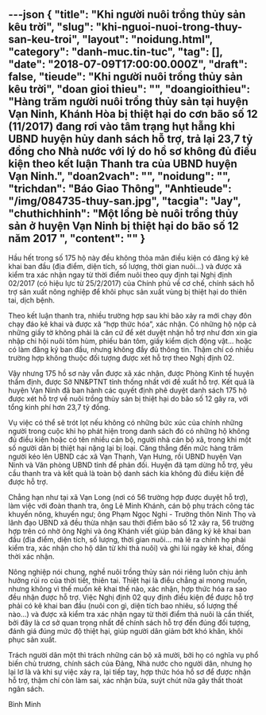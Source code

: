 ---json
{
    "title": "Khi người nuôi trồng thủy sản kêu trời",
    "slug": "khi-nguoi-nuoi-trong-thuy-san-keu-troi",
    "layout": "noidung.html",
    "category": "danh-muc.tin-tuc",
    "tag": [],
    "date": "2018-07-09T17:00:00.000Z",
    "draft": false,
    "tieude": "Khi người nuôi trồng thủy sản kêu trời",
    "doan gioi thieu": "",
    "doangioithieu": "Hàng trăm người nuôi trồng thủy sản tại huyện Vạn Ninh, Khánh Hòa bị thiệt hại do cơn bão số 12 (11/2017) đang rơi vào tâm trạng hụt hẫng khi UBND huyện hủy danh sách hỗ trợ, trả lại 23,7 tỷ đồng cho Nhà nước với lý do hồ sơ không đủ điều kiện theo kết luận Thanh tra của UBND huyện Vạn Ninh.",
    "doan2vach": "",
    "noidung": "",
    "trichdan": "Báo Giao Thông",
    "Anhtieude": "/img/084735-thuy-san.jpg",
    "tacgia": "Jay",
    "chuthichhinh": "Một lồng bè nuôi trồng thủy sản ở huyện Vạn Ninh bị thiệt hại do bão số 12 năm 2017 ",
    "__content__": ""
}
---
<p><span style="font-size:14px">Hầu hết trong số 175 hộ n&agrave;y đều kh&ocirc;ng thỏa m&atilde;n điều kiện c&oacute; đăng k&yacute; k&ecirc; khai ban đầu (địa điểm, diện t&iacute;ch, số lượng, thời gian nu&ocirc;i...) v&agrave; được x&atilde; kiểm tra x&aacute;c nhận ngay từ thời điểm nu&ocirc;i theo quy định tại Nghị định 02/2017 (c&oacute; hiệu lực từ 25/2/2017) của Ch&iacute;nh phủ về cơ chế, ch&iacute;nh s&aacute;ch hỗ trợ sản xuất n&ocirc;ng nghiệp để kh&ocirc;i phục sản xuất v&ugrave;ng bị thiệt hại do thi&ecirc;n tai, dịch bệnh.</span></p>

<p><span style="font-size:14px">Theo kết luận thanh tra, nhiều trường hợp sau khi b&atilde;o xảy ra mới chạy đ&ocirc;n chạy đ&aacute;o k&ecirc; khai v&agrave; được x&atilde; &ldquo;hợp thức h&oacute;a&rdquo;, x&aacute;c nhận. C&oacute; những hộ nộp cả những giấy tờ kh&ocirc;ng phải l&agrave; căn cứ để x&eacute;t duyệt nhận hỗ trợ như đơn xin gia nhập chi hội nu&ocirc;i t&ocirc;m h&ugrave;m, phiếu b&aacute;n t&ocirc;m, giấy kiểm dịch động vật&hellip; hoặc c&oacute; l&agrave;m đăng k&yacute; ban đầu, nhưng kh&ocirc;ng đầy đủ th&ocirc;ng tin. Thậm ch&iacute; c&oacute; nhiều trường hợp kh&ocirc;ng thuộc đối tượng được x&eacute;t hỗ trợ theo Nghị định 02.</span></p>

<p><span style="font-size:14px">Vậy nhưng 175 hồ sơ n&agrave;y vẫn được x&atilde; x&aacute;c nhận, được Ph&ograve;ng Kinh tế huyện thẩm định, được Sở NN&amp;PTNT tỉnh thống nhất với đề xuất hỗ trợ. Kết quả l&agrave; huyện Vạn Ninh đ&atilde; ban h&agrave;nh c&aacute;c quyết định ph&ecirc; duyệt danh s&aacute;ch 175 hộ được x&eacute;t hỗ trợ về nu&ocirc;i trồng thủy sản bị thiệt hại do b&atilde;o số 12 g&acirc;y ra, với tổng kinh ph&iacute; hơn 23,7 tỷ đồng.</span></p>

<p><span style="font-size:14px">Vụ việc c&oacute; thể sẽ tr&oacute;t lọt nếu kh&ocirc;ng c&oacute; những bức x&uacute;c của ch&iacute;nh những người trong cuộc khi họ ph&aacute;t hiện trong danh s&aacute;ch đ&oacute; c&oacute; những hộ kh&ocirc;ng đủ điều kiện hoặc c&oacute; t&ecirc;n nhiều c&aacute;n bộ, người nh&agrave; c&aacute;n bộ x&atilde;, trong khi một số người d&acirc;n bị thiệt hại nặng lại bị loại. Căng thẳng đến mức h&agrave;ng trăm người k&eacute;o l&ecirc;n UBND c&aacute;c x&atilde; Vạn Thạnh, Vạn Hưng, rồi UBND huyện Vạn Ninh v&agrave; Văn ph&ograve;ng UBND tỉnh để phản đối. Huyện đ&atilde; tạm dừng hỗ trợ, y&ecirc;u cầu thanh tra v&agrave; kết quả l&agrave; to&agrave;n bộ danh s&aacute;ch kia kh&ocirc;ng đủ điều kiện để được hỗ trợ.</span></p>

<p><span style="font-size:14px">Chẳng hạn như tại x&atilde; Vạn Long (nơi c&oacute; 56 trường hợp được duyệt hỗ trợ), l&agrave;m việc với đo&agrave;n thanh tra, &ocirc;ng L&ecirc; Minh Kh&aacute;nh, c&aacute;n bộ phụ tr&aacute;ch c&ocirc;ng t&aacute;c khuyến n&ocirc;ng, khuyến ngư; &ocirc;ng Phạm Ngọc Nghi - Trưởng th&ocirc;n Ninh Thọ v&agrave; l&atilde;nh đạo UBND x&atilde; đều thừa nhận sau thời điểm b&atilde;o số 12 xảy ra, 56 trường hợp tr&ecirc;n c&oacute; nhờ &ocirc;ng Nghi v&agrave; &ocirc;ng Kh&aacute;nh viết gi&uacute;p bản đăng k&yacute; k&ecirc; khai ban đầu (địa điểm, diện t&iacute;ch, số lượng, thời gian nu&ocirc;i&hellip; m&agrave; lẽ ra ch&iacute;nh họ phải kiểm tra, x&aacute;c nhận cho hộ d&acirc;n từ khi thả nu&ocirc;i) v&agrave; ghi l&ugrave;i ng&agrave;y k&ecirc; khai, đồng thời x&aacute;c nhận.</span></p>

<p><span style="font-size:14px">N&ocirc;ng nghiệp n&oacute;i chung, nghề nu&ocirc;i trồng thủy sản n&oacute;i ri&ecirc;ng lu&ocirc;n chịu ảnh hưởng rủi ro của thời tiết, thi&ecirc;n tai. Thiệt hại l&agrave; điều chẳng ai mong muốn, nhưng kh&ocirc;ng v&igrave; thế muốn k&ecirc; khai thế n&agrave;o, x&aacute;c nhận, hợp thức h&oacute;a ra sao đều nhận được hỗ trợ. Việc Nghị định 02 quy định điều kiện để được hỗ trợ phải c&oacute; k&ecirc; khai ban đầu (nu&ocirc;i con g&igrave;, diện t&iacute;ch bao nhi&ecirc;u, số lượng thế n&agrave;o&hellip;) v&agrave; được x&atilde; kiểm tra x&aacute;c nhận ngay từ thời điểm thả nu&ocirc;i l&agrave; cần thiết, bởi đ&acirc;y l&agrave; cơ sở quan trọng nhất để ch&iacute;nh s&aacute;ch hỗ trợ đến đ&uacute;ng đối tượng, đ&aacute;nh gi&aacute; đ&uacute;ng mức độ thiệt hại, gi&uacute;p người d&acirc;n giảm bớt kh&oacute; khăn, kh&ocirc;i phục sản xuất.</span></p>

<p><span style="font-size:14px">Tr&aacute;ch người d&acirc;n một th&igrave; tr&aacute;ch những c&aacute;n bộ x&atilde; mười, bởi họ c&oacute; nghĩa vụ phổ biến chủ trương, ch&iacute;nh s&aacute;ch của Đảng, Nh&agrave; nước cho người d&acirc;n, nhưng họ lại lơ l&agrave; v&agrave; khi sự việc xảy ra, lại tiếp tay, hợp thức h&oacute;a hồ sơ để được nhận hỗ trợ, thậm ch&iacute; c&ograve;n l&agrave;m sai, x&aacute;c nhận bừa, su&yacute;t ch&uacute;t nữa g&acirc;y thất tho&aacute;t ng&acirc;n s&aacute;ch.</span></p>

<p><span style="font-size:14px">B&igrave;nh Minh&nbsp;</span></p>
